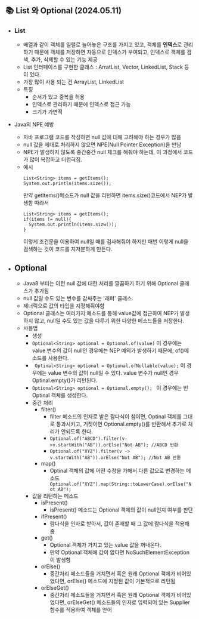 ## 📚 List 와 Optional (2024.05.11)
- ### List
  - 배열과 같이 객체를 일렬로 늘어놓은 구조를 가지고 있고, 객체를 **인덱스**로 관리하기 때문에 객체를 저장하면 자동으로 인덱스가 부여되고, 인덱스로 객체를 검색, 추가, 삭제할 수 있는 기능 제공
  - List 인터페이스를 구현한 클래스 : ArratList, Vector, LinkedList, Stack 등이 있다.
  - 가장 많이 사용 되는 건 ArrayList, LinkedList
  - 특징
    - 순서가 있고 중복을 허용
    - 인덱스로 관리하기 때문에 인덱스로 접근 가능
    - 크기가 가변적
 - Java의 NPE 예방
     - 자바 프로그램 코드를 작성하면 null 값에 대해 고려해야 하는 경우가 많음
     - null 값을 제대로 처리하지 않으면 NPE(Null Pointer Exception)을 만남
     - NPE가 발생하지 않도록 중간중간 null 체크를 해줘야 하는데, 이 과정에서 코드가 많이 복잡하고 더럽혀짐.
     - 예시
       ```
       List<String> items = getItems();
       System.out.println(items.size());
       ```
       만약 getItems()메소드가 null 값을 리턴하면 items.size()코드에서 NEP가 발생함
       따라서
       ```
       List<String> items = getItems();
       if(items != null){
         System.out.println(items.sizw());
       }
       ```
       이렇게 조건문을 이용하여 null일 때를 검사해줘야 하지만
       매번 이렇게 null을 검색하는 것이 코드를 지저분하게 만든다.

- ## Optional<T>
  - Java8 부터는 이런 null 값에 대한 처리를 깔끔하기 하기 위해 Optional 클래스가 추가됨
  - null 값일 수도 있는 변수를 감싸주는 '래퍼' 클래스.
  - 제너릭으로 값의 타입을 지정해줘야함
  - Optional 클래스는 여러가지 메소드를 통해 value값에 접근하여 NEP가 발생하지 않고, null일 수도 있는 값을 다루기 위한 다양한 메소드들을 저장한다.
  - 사용법
    -  생성
      - ``` Optional<String> optional = Optional.of(value) ```
        이 경우에는 value 변수의 값이 null인 경우에는 NEP 예외가 발생하기 때문에, of()메소드를 사용한다.
      - ``` Optinal<String> optional = Optional.ofNullable(value);```
        이 경우에는 value 변수의 값이 null일 수 있다. value 변수가 null인 경우 Optinal.empty()가 리턴된다.
      - ```Optional<String> optional = Optional.empty(); ```
        이 경우에는 빈 Optinal 객체를 생성한다.
    - 중간 처리
      - filter()
        - filter 메소드의 인자로 받은 람다식이 참이면, Optinal 객체를 그대로 통과시키고, 거짓이면 Optional.empty()를 반환해서 추가로 처리가 안되도록 한다.
        - ``` Optional.of("ABCD").filter(v->v.startWith("AB")).orElse("Not AB"); //ABCD 반환 ```
        - ``` Optional.of("XYZ").filter(v -> v.startWith("AB")).orElse("Not AB"); //Not AB 반환 ```
      - map()
        - Optinal 객체의 값에 어떤 수정을 가해서 다른 값으로 변경하는 메소드
          ``` Optional.of("XYZ").map(String::toLowerCase).orElse("Not AB");```
    - 값을 리턴하는 메소드
        - isPresent()
            - isPresent() 메소드는 Optional 객체의 값이 null인지 여부를 판단
        - ifPresent()
          - 람다식을 인자로 받아서, 값이 존재할 때 그 값에 람다식을 적용해줌
        - get()
          - Optional 객체가 가지고 있는 value 값을 꺼내온다.
          - 만약 Optional 객체에 값이 없다면 NoSuchElementException이 발생함
        - orElse()
          - 중간처리 메소드들을 거치면서 혹은 원래 Optional 객체가 비어있었다면, orElse() 메소드에 지정된 값이 기본적으로 리턴됨
        - orElseGet()
          - 중간처리 메소드들을 거치면서 혹은 원래 Optional 객체가 비어있었다면, orElseGet() 메소드들의 인자로 입력되어 있는 Supplier 함수를 적용하여 객체를 얻어
        


